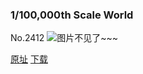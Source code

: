 ### 1/100,000th Scale World
No.2412
![图片不见了~~~](https://imgs.xkcd.com/comics/1_100000th_scale_world.png)

[原址](https://xkcd.com//2412) [下载](https://imgs.xkcd.com/comics/1_100000th_scale_world.png)

